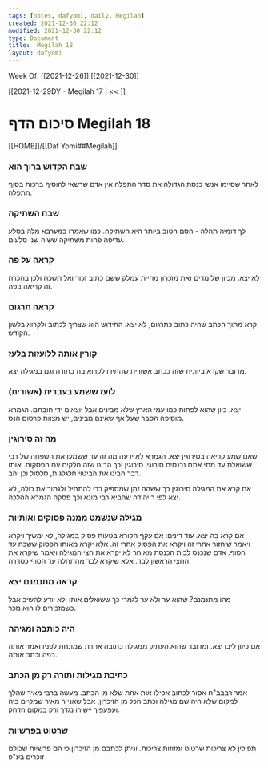 ```yaml
---
tags: [notes, dafyomi, daily, Megilah] 
created: 2021-12-30 22:12
modified: 2021-12-30 22:12
type: Document
title:  Megilah 18
layout: dafyomi
---
```

Week Of: [[2021-12-26]]
[[2021-12-30]]

[[2021-12-29DY - Megilah 17 | << ]] 

# סיכום הדף  Megilah 18

[[HOME]]/[[Daf Yomi##Megilah]]

### שבח הקדוש ברוך הוא
לאחר שסיימו אנשי כנסת הגדולה את סדר התפלה אין אדם שרשאי להוסיף ברכות בסוף התפלה.
### שבח השתיקה
לך דומיה תהלה - הסם הטוב ביותר היא השתיקה. כמו שאמרו במערבא מלה בסלע עדיפה פחות משתיקה ששוה שני סלעים.
### קראה על פה
לא יצא. מכיון שלומדים זאת מזכרון מחיית עמלק ששם כתוב זכור ואל תשכח ולכן בהכרח זה קריאה בפה.
### קראה תרגום
קרא מתוך הכתב שהיה כתוב כתרגום, לא יצא. החידוש הוא שצריך לכתוב ולקרוא בלשון הקודש.
### קורין אותה ללועזות בלעז
מדובר שקרא ביוונית שזה ככתב אשורית שהתירו לקרוא בה בתורה וגם במגילה יצא.
### לועז ששמע בעברית (אשורית) 
יצא. כיון שהוא לפחות כמו עמי הארץ שלא מבינים אבל יוצאים ידי חובתם. הגמרא מוסיפה הסבר שעל אף שאינם מבינים, יש מצוות פרסום הנס.
### מה זה סירוגין
שאם שמע קריאה בסירוגין יצא. הגמרא לא ידעה מה זה עד ששמעו את השפחה של רבי ששואלת עד מתי אתם נכנסים סירוגין סירוגין וכך הבינו שזה חלקים עם הפסקות.
אותו דבר הבינו את הביטוי חלגלגות, סלסול וכן יהב.

אם קרא את המגילה סירוגין כך ששהה זמן שמספיק כדי להתחיל ולגמור את כולה, לא יצא לפי ר יהודה שהביא רבי מונא וכך פסקה הגמרא ההלכה.

### מגילה שנשמט ממנה פסוקים ואותיות
אם קרא בה יצא. 
עוד דינים: אם עקף הקורא בטעות פסוק במגילה, לא ימשיך ויקרא ויאמר שיחזור אחרי זה ויקרא את הפסוק אחרי זה. אלא יקרא מאותו הפסוק ששכח עד הסוף.
אדם שנכנס לבית הכנסת מאוחר לא יקרא את חצי המגילה ויאמר שיקרא את החצי הראשון לבד. אלא שיקרא לבד מהתחלה עד הסוף כסדרה.
### קראה מתנמנם יצא
מהו מתנמנם? שהוא ער ולא ער לגמרי כך ששואלים אותו ולא יודע להשיב אבל כשמזכירים לו הוא נזכר.
### היה כותבה ומגיהה 
אם כיוון ליבו יצא. ומדובר שהוא העתיק ממגילה כתובה אחרת שמונחת לפניו ואמר אותה בפה וכתב אותה.
### כתיבת מגילות ותורה רק מן הכתב
אמר רבבב"ח אסור לכתוב אפילו אות אחת שלא מן הכתב.
מעשה ברבי מאיר שהלך למקום שלא היה שם מגילה וכתב הכל מן הזיכרון, אבל שאני ר מאיר שמקיים ביה ועפעפיך יישירו נגדך ורק במקום הדחק.
### שרטוט בפרשיות 
תפילין לא צריכות שרטוט ומזוזות צריכות.
וניתן לכתבם מן הזיכרון כי הם פרשיות שכולם זוכרים בע"פ



